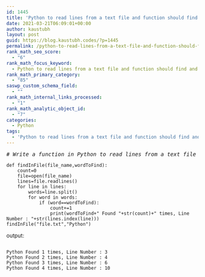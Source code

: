 ```yaml
---
id: 1445
title: 'Python to read lines from a text file and function should find and display the occurrence of the word &#8220;Python&#8221;.'
date: 2021-03-21T06:09:01+00:00
author: kaustubh
layout: post
guid: https://blog.kaustubh.codes/?p=1445
permalink: /python-to-read-lines-from-a-text-file-and-function-should-find-and-display-the-occurrence-of-the-word-python/
rank_math_seo_score:
  - "6"
rank_math_focus_keyword:
  - Python to read lines from a text file and function should find and display the occurrence of the word Python.
rank_math_primary_category:
  - "85"
saswp_custom_schema_field:
  - ""
rank_math_internal_links_processed:
  - "1"
rank_math_analytic_object_id:
  - "7"
categories:
  - Python
tags:
  - 'Python to read lines from a text file and function should find and display the occurrence of the word &quot;Python&quot;.'
---
```

<pre class="wp-block-preformatted"><em># Write a function in Python to read lines from a text file and function should find and display the occurrence of the word "Python".</em>
</pre>

<pre class="wp-block-code"><code>def findInFile(file_name,wordToFind):
    count=0
    file=open(file_name)
    lines=file.readlines()
    for line in lines:
        words=line.split()
        for word in words:
            if (word==wordToFind):
                count+=1
                print(wordToFind+" Found "+str(count)+" times, Line Number : "+str(lines.index(line)))
findInFile("file.txt","Python")</code></pre>

output:

<pre class="wp-block-code"><code>
Python Found 1 times, Line Number : 3
Python Found 2 times, Line Number : 4
Python Found 3 times, Line Number : 6
Python Found 4 times, Line Number : 10</code></pre>